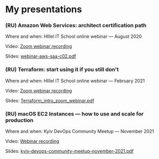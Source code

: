 # My presentations

### (RU) Amazon Web Services: architect certification path
Where and when: HIllel IT School online webinar — August 2020

Video: [Zoom webinar recording](https://youtu.be/3vVUyJRk_TM)

Slides: [webinar-aws-saa-c02.pdf](./webinar-aws-saa-c02.pdf)

### (RU) Terraform: start using it if you still don't
Where and when: HIllel IT School online webinar — February 2021

Video: [Zoom webinar recording](https://www.youtube.com/watch?v=lC4948SizsU)

Slides: [Terraform_intro_zoom_webinar.pdf](./Terraform_intro_zoom_webinar.pdf)

### (RU) macOS EC2 Instances — how to use and scale for production
Where and when: Kyiv DevOps Community Meetup — November 2021

Video: [Webinar recording](https://youtu.be/IghhSgShKlc?t=3352)

Slides: [kyiv-devops-community-meetup-november-2021.pdf](./kyiv-devops-community-meetup-november-2021.pdf)
